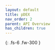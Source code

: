```yaml
---
layout: default
title: pDEX
nav_order: 2
parent: API Overview
has_children: true
---
```


{: .fs-6 .fw-300 }